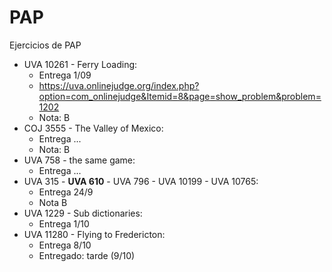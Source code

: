 # PAP
Ejercicios de PAP

* UVA 10261 - Ferry Loading:
    - Entrega 1/09
    - https://uva.onlinejudge.org/index.php?option=com_onlinejudge&Itemid=8&page=show_problem&problem=1202
    - Nota: B
* COJ 3555 - The Valley of Mexico:
    - Entrega ...
    - Nota: B
* UVA 758 - the same game:
    - Entrega ...
* UVA 315 - __UVA 610__ - UVA 796 - UVA 10199 - UVA 10765:
    - Entrega 24/9
    - Nota B
* UVA 1229 - Sub dictionaries:
    - Entrega 1/10
* UVA 11280 - Flying to Fredericton:
    - Entrega 8/10
    - Entregado: tarde (9/10)  
